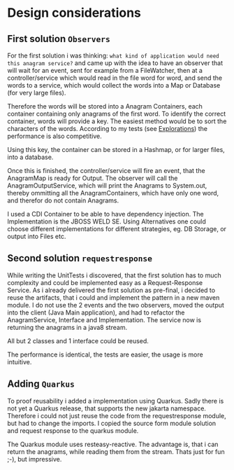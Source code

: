 # Design considerations

## First solution `Observers`

For the first solution i was thinking: `what kind of application would need this anagram service?`
and came up with the idea to have an observer that will wait for an event, sent for example from a FileWatcher,
then at a controller/service which would read in the file word for word, and send the words to a service, which would collect the words into a Map or Database (for very large files).

Therefore the words will be stored into a Anagram Containers, each container containing only anagrams of the first word. To identify the correct container, words will provide a key. The easiest method would be to sort the characters of the words. According to my tests (see [Explorations](/exploration/)) the performance is also competitive.

Using this key, the container can be stored in a Hashmap, or for larger files, into a database.

Once this is finished, the controller/service will fire an event, that the AnagramMap is ready for Output.
The observer will call the AnagramOutputService, which will print the Anagrams to System.out, thereby ommitting all the AnagramContainers, which have only one word, and therefor do not contain Anagrams.

I used a CDI Container to be able to have dependency injection. The Implementation is the JBOSS WELD SE. Using Alternatives one could choose different implementations for different strategies, eg. DB Storage, or output into Files etc.

## Second solution `requestresponse`

While writing the UnitTests i discovered, that the first solution has to much complexity and could be implemented easy as a Request-Response Service. As i already delivered the first solution as pre-final, i decided to reuse the artifacts, that i could and implement the pattern in a new maven module. I do not use the 2 events and the two observers, moved the output into the client (Java Main application), and had to refactor the AnagramService, Interface and Implementation. The service now is returning the anagrams in a java8 stream.

All but 2 classes and 1 interface could be reused.

The performance is identical, the tests are easier, the usage is more intuitive.

## Adding `Quarkus`

To proof reusability i added a implementation using Quarkus. Sadly there is not yet a Quarkus release, that supports the new jakarta namespace. Therefore i could not just reuse the code from the requestresponse module, but had to change the imports.
I copied the source form module solution and request response to the quarkus module.

The Quarkus module uses resteasy-reactive. The advantage is, that i can return the anagrams, while reading them from the stream.
Thats just for fun ;-), but impressive.


